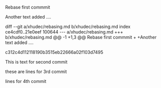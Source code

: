 Rebase first commmit

Another text added ....


diff --git a/xhudec/rebasing.md b/xhudec/rebasing.md
index ce4cdf0..21e0eef 100644
--- a/xhudec/rebasing.md
+++ b/xhudec/rebasing.md
@@ -1 +1,3 @@
 Rebase first commmit
+
+Another text added ....


c312c4d112118190b3515eb22666a02f103d7495

This is text for second commit


these
are
lines
for 3rd commit


lines
for 4th commit
